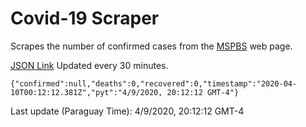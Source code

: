 # Covid-19 Scraper

Scrapes the number of confirmed cases from the [MSPBS](https://www.mspbs.gov.py/covid-19.php) web page.

[JSON Link](https://jmayalag.github.io/covid19-scrape/cases.json)
Updated every 30 minutes.
```
{"confirmed":null,"deaths":0,"recovered":0,"timestamp":"2020-04-10T00:12:12.381Z","pyt":"4/9/2020, 20:12:12 GMT-4"}
```
Last update (Paraguay Time): 4/9/2020, 20:12:12 GMT-4